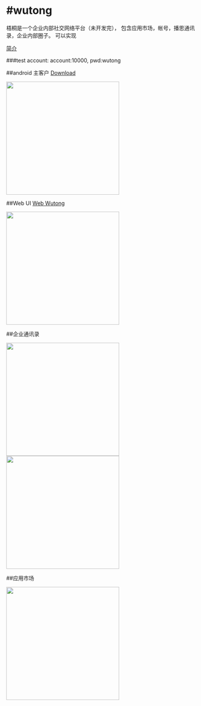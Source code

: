 #wutong
======
梧桐是一个企业内部社交网络平台（未开发完）， 包含应用市场，帐号，播思通讯录，企业内部圈子。
可以实现

<a href="https://github.com/wutongservice/wutong/raw/master/publish/Wutong.pptx"> 简介</a>

###test account: account:10000, pwd:wutong

##android 主客户
<a href="http://api.borqs.com/search?q=com.borqs.qiupu">Download</a>

<img src="https://github.com/wutongservice/wutong/blob/master/publish/stream.png" height="300px"/>


##Web UI
<a href="http://bpc.borqs.com">Web Wutong</a>

<img src="https://github.com/wutongservice/wutong/raw/master/publish/web.png" height="300px"/>

##企业通讯录

<img src="https://github.com/wutongservice/wutong/blob/master/publish/direct.png" height="300px"/>            <img src="https://raw.githubusercontent.com/wutongservice/wutong/master/publish/directory.png" height="300px"/>

##应用市场

<img src="https://raw.githubusercontent.com/wutongservice/wutong/master/publish/appstore.png" height="300px"/>




